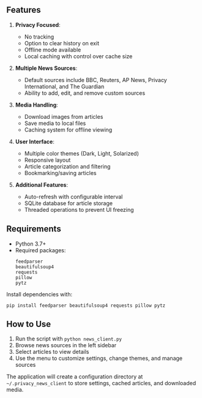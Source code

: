 ## Features

1. **Privacy Focused**:
   - No tracking
   - Option to clear history on exit
   - Offline mode available
   - Local caching with control over cache size

2. **Multiple News Sources**:
   - Default sources include BBC, Reuters, AP News, Privacy International, and The Guardian
   - Ability to add, edit, and remove custom sources

3. **Media Handling**:
   - Download images from articles
   - Save media to local files
   - Caching system for offline viewing

4. **User Interface**:
   - Multiple color themes (Dark, Light, Solarized)
   - Responsive layout
   - Article categorization and filtering
   - Bookmarking/saving articles

5. **Additional Features**:
   - Auto-refresh with configurable interval
   - SQLite database for article storage
   - Threaded operations to prevent UI freezing

## Requirements

- Python 3.7+
- Required packages:
  ```
  feedparser
  beautifulsoup4
  requests
  pillow
  pytz
  ```

Install dependencies with:
```
pip install feedparser beautifulsoup4 requests pillow pytz
```

## How to Use

1. Run the script with `python news_client.py`
2. Browse news sources in the left sidebar
3. Select articles to view details
4. Use the menu to customize settings, change themes, and manage sources

The application will create a configuration directory at `~/.privacy_news_client` to store settings, cached articles, and downloaded media.
